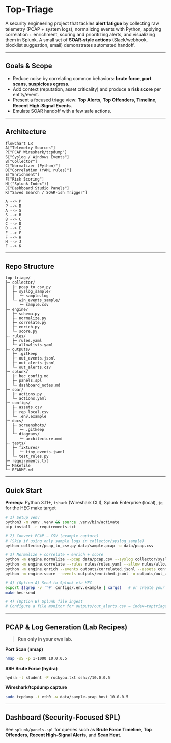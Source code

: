 # Top‑Triage

A security engineering project that tackles **alert fatigue** by collecting raw telemetry (PCAP + system logs), normalizing events with Python, applying correlation + enrichment, scoring and prioritizing alerts, and visualizing them in Splunk. A small set of **SOAR‑style actions** (Slack/webhook, blocklist suggestion, email) demonstrates automated handoff.



---

## Goals & Scope
- Reduce noise by correlating common behaviors: **brute force**, **port scans**, **suspicious egress**.
- Add context (reputation, asset criticality) and produce a **risk score** per entity/event.
- Present a focused triage view: **Top Alerts**, **Top Offenders**, **Timeline**, **Recent High‑Signal Events**.
- Emulate SOAR handoff with a few safe actions.



---

## Architecture
```mermaid
flowchart LR
A["Telemetry Sources"]
P["PCAP Wireshark/tcpdump"]
S["Syslog / Windows Events"]
B["Collector"]
C["Normalizer (Python)"]
D["Correlation (YAML rules)"]
E["Enrichment"]
F["Risk Scoring"]
H[("Splunk Index")]
J["Dashboard Studio Panels"]
K["Saved Search / SOAR-ish Trigger"]

A --> P
P --> B
A --> S
S --> B
B --> C
C --> D
D --> E
E --> F
F --> H
H --> J
F --> K
```

---

## Repo Structure
```
top-triage/
├─ collector/
│  ├─ pcap_to_csv.py
│  ├─ syslog_sample/
│  │  └─ sample.log
│  └─ win_events_sample/
│     └─ sample.csv
├─ engine/
│  ├─ schema.py
│  ├─ normalize.py
│  ├─ correlate.py
│  ├─ enrich.py
│  └─ score.py
├─ rules/
│  ├─ rules.yaml
│  └─ allowlists.yaml
├─ outputs/
│  ├─ .gitkeep
│  ├─ out_events.jsonl        
│  ├─ out_alerts.jsonl        
│  └─ out_alerts.csv          
├─ splunk/
│  ├─ hec_config.md
│  ├─ panels.spl
│  └─ dashboard_notes.md
├─ soar/
│  ├─ actions.py
│  └─ actions.yaml
├─ configs/
│  ├─ assets.csv
│  ├─ rep_local.csv
│  └─ .env.example
├─ docs/
│  ├─ screenshots/
│  │  └─ .gitkeep
│  └─ diagrams/
│     └─ architecture.mmd
├─ tests/
│  ├─ fixtures/
│  │  └─ tiny_events.jsonl
│  └─ test_rules.py
├─ requirements.txt
├─ Makefile
└─ README.md
```

---

## Quick Start
**Prereqs:** Python 3.11+, `tshark` (Wireshark CLI), Splunk Enterprise (local), `jq` for the HEC make target

```bash
# 1) Setup venv
python3 -m venv .venv && source .venv/bin/activate
pip install -r requirements.txt

# 2) Convert PCAP → CSV (example capture)
# (Skip if using only sample logs in collector/syslog_sample)
python collector/pcap_to_csv.py data/sample.pcap -o data/pcap.csv

# 3) Normalize + correlate + enrich + score
python -m engine.normalize --pcap data/pcap.csv --syslog collector/syslog_sample/*.log --win collector/win_events_sample/*.csv -o outputs/out_events.jsonl
python -m engine.correlate --rules rules/rules.yaml --allow rules/allowlists.yaml --events outputs/out_events.jsonl -o outputs/correlated.jsonl
python -m engine.enrich --events outputs/correlated.jsonl --assets configs/assets.csv --rep configs/rep_local.csv -o outputs/enriched.jsonl
python -m engine.score --events outputs/enriched.jsonl -o outputs/out_alerts.jsonl --csv outputs/out_alerts.csv

# 4) (Option A) Send to Splunk via HEC
export $(grep -v '^#' configs/.env.example | xargs)   # or create your own .env
make hec-send

# 4) (Option B) Splunk file ingest
# Configure a file monitor for outputs/out_alerts.csv → index=toptriage sourcetype=toptriage:alerts
```

---

## PCAP & Log Generation (Lab Recipes)
> **Run only in your own lab.**

**Port Scan (nmap)**
```bash
nmap -sS -p 1-1000 10.0.0.5
```

**SSH Brute Force (hydra)**
```bash
hydra -l student -P rockyou.txt ssh://10.0.0.5
```

**Wireshark/tcpdump capture**
```bash
sudo tcpdump -i eth0 -w data/sample.pcap host 10.0.0.5
```

---

## Dashboard (Security‑Focused SPL)
See `splunk/panels.spl` for queries such as **Brute Force Timeline**, **Top Offenders**, **Recent High‑Signal Alerts**, and **Scan Heat**.



